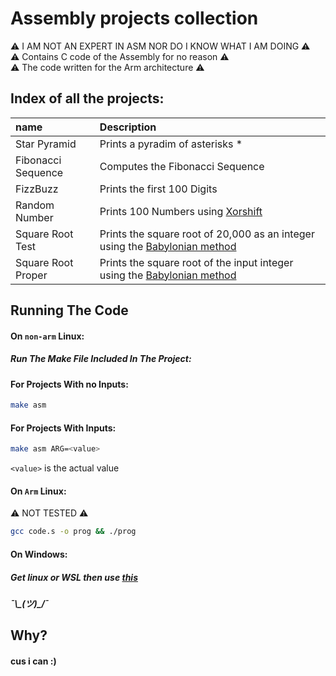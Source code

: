 
# Assembly projects collection

⚠️ I AM NOT AN EXPERT IN ASM NOR DO I KNOW WHAT I AM DOING ⚠️ \
⚠️ Contains C code of the Assembly for no reason ⚠️ \
⚠️ The code written for the Arm architecture ⚠️

## Index of all the projects:

| name               | Description                       |
| :----------------- | :-------------------------------- |
| Star Pyramid       | Prints a pyradim of asterisks *   |
| Fibonacci Sequence | Computes the Fibonacci Sequence   |
| FizzBuzz           | Prints the first 100 Digits       |
| Random Number      | Prints 100 Numbers using [Xorshift](https://en.wikipedia.org/wiki/Xorshift) |
| Square Root Test | Prints the square root of 20,000 as an integer using the [Babylonian method](https://en.wikipedia.org/wiki/Methods_of_computing_square_roots#Heron's_method) |
| Square Root Proper | Prints the square root of the input integer using the [Babylonian method](https://en.wikipedia.org/wiki/Methods_of_computing_square_roots#Heron's_method) |

## Running The Code

#### On `non-arm` Linux:
##### Run The Make File Included In The Project:
#### For Projects With no Inputs:
```bash
make asm
```
#### For Projects With Inputs:
```bash
make asm ARG=<value>
```
`<value>` is the actual value


#### On `Arm` Linux:
⚠️ NOT TESTED ⚠️
```bash
gcc code.s -o prog && ./prog
```

#### On Windows:
##### Get linux or WSL then use [this](#On-`non-arm`-Linux)
##### ¯\\\_(ツ)_/¯

## Why?
#### cus i can :)
